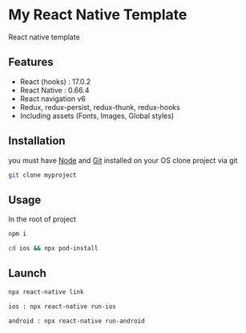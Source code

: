 # My React Native Template

React native template

## Features
- React (hooks) : 17.0.2
- React Native : 0.66.4
- React navigation v6
- Redux, redux-persist, redux-thunk, redux-hooks
- Including assets (Fonts, Images, Global styles)

## Installation
you must have [Node](https://nodejs.org/en/) and [Git](https://git-scm.com/) installed on your OS
clone project via git 
```bash
git clone myproject
```

## Usage
In the root of project
```bash
npm i
```
```bash
cd ios && npx pod-install 
```

## Launch
```bash
npx react-native link
```

```bash
ios : npx react-native run-ios
```

```bash
android : npx react-native run-android
```
